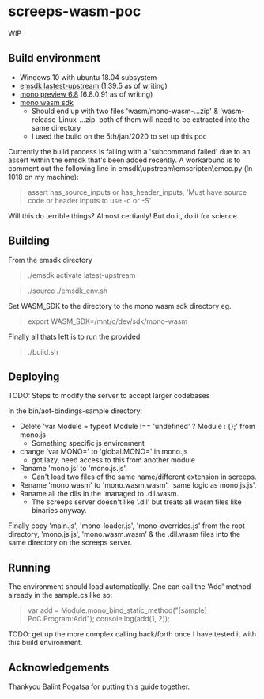 # screeps-wasm-poc
WIP

## Build environment
* Windows 10 with ubuntu 18.04 subsystem
* [emsdk lastest-upstream ](https://emscripten.org/docs/getting_started/downloads.html) (1.39.5 as of writing)
* [mono preview 6.8](https://www.mono-project.com/download/preview/) (6.8.0.91 as of writing)
* [mono wasm sdk](https://github.com/mono/mono/blob/master/sdks/wasm/docs/getting-started/obtain-wasm-sdk.md)
    * Should end up with two files 'wasm/mono-wasm-...zip' & 'wasm-release-Linux-...zip' both of them will need to be extracted into the same directory
	* I used the build on the 5th/jan/2020 to set up this poc

Currently the build process is failing with a 'subcommand failed' due to an assert within the emsdk that's been added recently. A workaround is to comment out the following line in emsdk\upstream\emscripten\emcc.py (ln 1018 on my machine):

>assert has_source_inputs or has_header_inputs, 'Must have source code or header inputs to use -c or -S'

Will this do terrible things? Almost certianly! But do it, do it for science.

## Building
From the emsdk directory

>./emsdk activate latest-upstream 

>./source ./emsdk_env.sh

Set WASM_SDK to the directory to the mono wasm sdk directory eg.
>export WASM_SDK=/mnt/c/dev/sdk/mono-wasm

Finally all thats left is to run the provided
> ./build.sh


## Deploying
TODO: Steps to modify the server to accept larger codebases

In the bin/aot-bindings-sample directory:
* Delete 'var Module = typeof Module !== 'undefined' ? Module : {};' from mono.js 
    *  Something specific js environment
* change 'var MONO=' to 'global.MONO=' in mono.js 
    *  got lazy, need access to this from another module
* Raname 'mono.js' to 'mono.js.js'.
    *  Can't load two files of the same name/different extension in screeps.
* Rename 'mono.wasm' to 'mono.wasm.wasm'. 'same logic as mono.js.js'.
* Raname all the dlls in the 'managed to .dll.wasm. 
    * The screeps server doesn't like '.dll' but treats all wasm files like binaries anyway.

Finally copy 'main.js', 'mono-loader.js', 'mono-overrides.js' from the root directory, 'mono.js.js', 'mono.wasm.wasm' & the .dll.wasm files into the same directory on the screeps server.

## Running
The environment should load automatically.
One can call the 'Add' method already in the sample.cs like so:
> var add = Module.mono_bind_static_method("[sample] PoC.Program:Add"); console.log(add(1, 2));

TODO: get up the more complex calling back/forth once I have tested it with this build environment.

## Acknowledgements
Thankyou Balint Pogatsa for putting [this](https://balintpogatsa.github.io/2019/05/05/webassembly-mono-aot-example.html) guide together.

